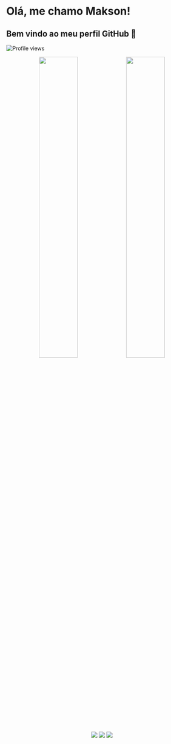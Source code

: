 # Olá, me chamo Makson! 
## Bem vindo ao meu perfil GitHub 👋
![Profile views](https://gpvc.arturio.dev/maksonss4)


<div align="center">
<!--   <a href="https://github.com/maksonss4">aqui</a> -->

<img width="45%" margin_right="10%" src="https://github-readme-stats-rho-vert.vercel.app/api?username=maksonss4&show_icons=true&theme=dracula&include_all_commits=true&count_private=true" />
<img width="45%" src="https://github-readme-stats-rho-vert.vercel.app/api/top-langs/?username=maksonss4&layout=compact&theme=graywhite&hide_border=true" />
</div>
<br/>
<div align="center">
  <a href ="maksonsantoss4@gmail.com"><img src="https://img.shields.io/badge/-Gmail-%23333?style=for-the-badge&logo=gmail&logoColor=white" target="_blank"></a>
  <a href="https://www.linkedin.com/in/makson-sillas/" target="_blank"><img src="https://img.shields.io/badge/-LinkedIn-%230077B5?style=for-the-badge&logo=linkedin&logoColor=white" target="_blank"></a>
  <a href="https://tinyurl.com/hello-makson" target="_blank"><img src="https://img.shields.io/badge/WhatsApp-25D366?style=for-the-badge&logo=whatsapp&logoColor=white"></a>
</div>
